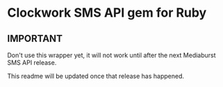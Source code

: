 # Clockwork SMS API gem for Ruby

## IMPORTANT

Don't use this wrapper yet, it will not work until after the next Mediaburst SMS API release.

This readme will be updated once that release has happened.